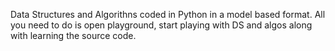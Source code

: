 Data Structures and Algorithns coded in Python in a model based format.
All you need to do is open playground, start playing with DS and algos along with learning the source code.
